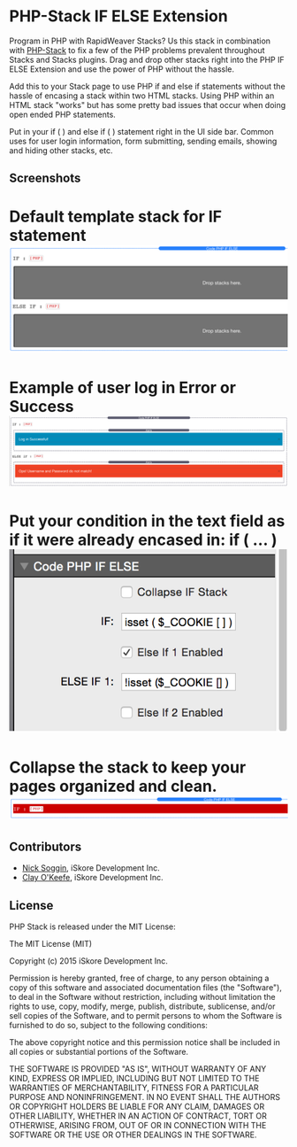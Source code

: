 # PHP-Stack IF ELSE Extension

Program in PHP with RapidWeaver Stacks? Us this stack in combination with [PHP-Stack](https://github.com/iSkore/PHP-Stack) to fix a few of the PHP problems prevalent throughout Stacks and Stacks plugins. Drag and drop other stacks right into the PHP IF ELSE Extension and use the power of PHP without the hassle.

Add this to your Stack page to use PHP if and else if statements without the hassle of encasing a stack within two HTML stacks. Using PHP within an HTML stack "works" but has some pretty bad issues that occur when doing open ended PHP statements.

Put in your if ( ) and else if ( ) statement right in the UI side bar. Common uses for user login information, form submitting, sending emails, showing and hiding other stacks, etc.


## Screenshots

Default template stack for IF statement
![Screenshot](Assets/screenshota.png)
===========


Example of user log in Error or Success
![Screenshot](Assets/screenshotb.png)
===========


Put your condition in the text field as if it were already encased in: if ( … )
![Screenshot](Assets/screenshotc.png)
===========


Collapse the stack to keep your pages organized and clean.
![Screenshot](Assets/screenshotd.png)
===========


## Contributors

- [Nick Soggin](http://www.dreamthegame.com), iSkore Development Inc.
- [Clay O'Keefe](http://www.dreamthegame.com), iSkore Development Inc.

## License

PHP Stack is released under the MIT License:

The MIT License (MIT)

Copyright (c) 2015 iSkore Development Inc.

Permission is hereby granted, free of charge, to any person obtaining a copy
of this software and associated documentation files (the "Software"), to deal
in the Software without restriction, including without limitation the rights
to use, copy, modify, merge, publish, distribute, sublicense, and/or sell
copies of the Software, and to permit persons to whom the Software is
furnished to do so, subject to the following conditions:

The above copyright notice and this permission notice shall be included in all
copies or substantial portions of the Software.

THE SOFTWARE IS PROVIDED "AS IS", WITHOUT WARRANTY OF ANY KIND, EXPRESS OR
IMPLIED, INCLUDING BUT NOT LIMITED TO THE WARRANTIES OF MERCHANTABILITY,
FITNESS FOR A PARTICULAR PURPOSE AND NONINFRINGEMENT. IN NO EVENT SHALL THE
AUTHORS OR COPYRIGHT HOLDERS BE LIABLE FOR ANY CLAIM, DAMAGES OR OTHER
LIABILITY, WHETHER IN AN ACTION OF CONTRACT, TORT OR OTHERWISE, ARISING FROM,
OUT OF OR IN CONNECTION WITH THE SOFTWARE OR THE USE OR OTHER DEALINGS IN THE
SOFTWARE.
